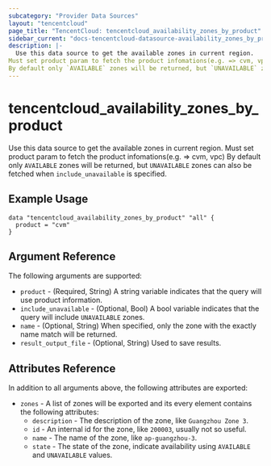 ```yaml
---
subcategory: "Provider Data Sources"
layout: "tencentcloud"
page_title: "TencentCloud: tencentcloud_availability_zones_by_product"
sidebar_current: "docs-tencentcloud-datasource-availability_zones_by_product"
description: |-
  Use this data source to get the available zones in current region.
Must set product param to fetch the product infomations(e.g. => cvm, vpc)
By default only `AVAILABLE` zones will be returned, but `UNAVAILABLE` zones can also be fetched when `include_unavailable` is specified.
---
```


# tencentcloud_availability_zones_by_product

Use this data source to get the available zones in current region.
Must set product param to fetch the product infomations(e.g. => cvm, vpc)
By default only `AVAILABLE` zones will be returned, but `UNAVAILABLE` zones can also be fetched when `include_unavailable` is specified.

## Example Usage

```hcl
data "tencentcloud_availability_zones_by_product" "all" {
  product = "cvm"
}
```

## Argument Reference

The following arguments are supported:

* `product` - (Required, String) A string variable indicates that the query will use product information.
* `include_unavailable` - (Optional, Bool) A bool variable indicates that the query will include `UNAVAILABLE` zones.
* `name` - (Optional, String) When specified, only the zone with the exactly name match will be returned.
* `result_output_file` - (Optional, String) Used to save results.

## Attributes Reference

In addition to all arguments above, the following attributes are exported:

* `zones` - A list of zones will be exported and its every element contains the following attributes:
  * `description` - The description of the zone, like `Guangzhou Zone 3`.
  * `id` - An internal id for the zone, like `200003`, usually not so useful.
  * `name` - The name of the zone, like `ap-guangzhou-3`.
  * `state` - The state of the zone, indicate availability using `AVAILABLE` and `UNAVAILABLE` values.


